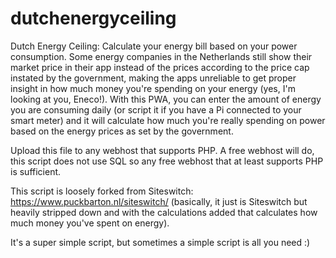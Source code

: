# dutchenergyceiling
Dutch Energy Ceiling: Calculate your energy bill based on your power consumption. Some energy companies in the Netherlands still show their market price in their app instead of the prices according to the price cap instated by the government, making the apps unreliable to get proper insight in how much money you're spending on your energy (yes, I'm looking at you, Eneco!). With this PWA, you can enter the amount of energy you are consuming daily (or script it if you have a Pi connected to your smart meter) and it will calculate how much you're really spending on power based on the energy prices as set by the government.

Upload this file to any webhost that supports PHP. A free webhost will do, this script does not use SQL so any free webhost that at least supports PHP is sufficient.

This script is loosely forked from Siteswitch: https://www.puckbarton.nl/siteswitch/ (basically, it just is Siteswitch but heavily stripped down and with the calculations added that calculates how much money you've spent on energy).

It's a super simple script, but sometimes a simple script is all you need :)
